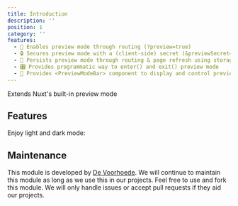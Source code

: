 ```yaml
---
title: Introduction
description: ''
position: 1
category: ''
features:
  - 🚪 Enables preview mode through routing (?preview=true)
  - 🔒 Secures preview mode with a (client-side) secret (&previewSecret=...)
  - 🧠 Persists preview mode through routing & page refresh using storage
  - 🎛️ Provides programmatic way to enter() and exit() preview mode
  - 🍫 Provides <PreviewModeBar> component to display and control preview mode
---
```


Extends Nuxt's built-in preview mode

## Features

<list :items="features"></list>

<p class="flex items-center">Enjoy light and dark mode:&nbsp;<app-color-switcher class="inline-flex ml-2"></app-color-switcher></p>

## Maintenance

This module is developed by [De Voorhoede](https://www.voorhoede.nl). We will continue to maintain this module as long as we use this in our projects. Feel free to use and fork this module. We will only handle issues or accept pull requests if they aid our projects.
